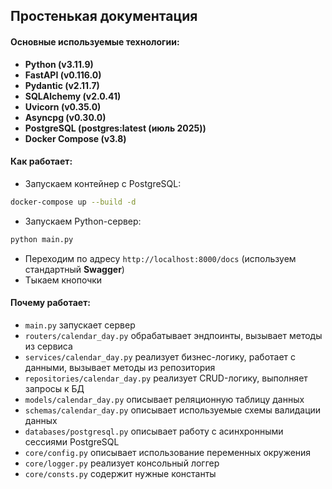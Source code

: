 ## Простенькая документация

#### Основные используемые технологии:

- **Python (v3.11.9)**
- **FastAPI (v0.116.0)**
- **Pydantic (v2.11.7)**
- **SQLAlchemy (v2.0.41)**
- **Uvicorn (v0.35.0)**
- **Asyncpg (v0.30.0)**
- **PostgreSQL (postgres:latest (июль 2025))**
- **Docker Compose (v3.8)**

#### Как работает:

- Запускаем контейнер с PostgreSQL:
```bash
docker-compose up --build -d
```
- Запускаем Python-сервер:
```bash
python main.py
```
- Переходим по адресу `http://localhost:8000/docs` (используем стандартный **Swagger**)
- Тыкаем кнопочки

#### Почему работает:

- `main.py` запускает сервер
- `routers/calendar_day.py` обрабатывает эндпоинты, вызывает методы из сервиса
- `services/calendar_day.py` реализует бизнес-логику, работает с данными, вызывает методы из репозитория
- `repositories/calendar_day.py` реализует CRUD-логику, выполняет запросы к БД
- `models/calendar_day.py` описывает реляционную таблицу данных
- `schemas/calendar_day.py` описывает используемые схемы валидации данных
- `databases/postgresql.py` описывает работу с асинхронными сессиями PostgreSQL
- `core/config.py` описывает использование переменных окружения
- `core/logger.py` реализует консольный логгер
- `core/consts.py` содержит нужные константы